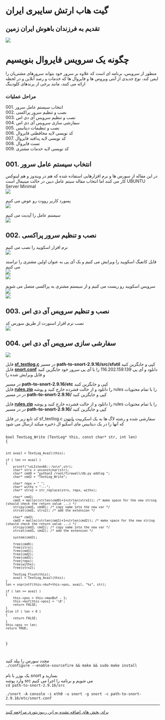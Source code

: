 <h1>گیت هاب ارتش سایبری ایران</h1>
<h2>تقدیم به فرزندان باهوش ایران زمین</h2>
<img src="https://github.com/dewebdes/Iranian-Cyber-Army/blob/master/snort/snorty/1024b.jpg" />
<h1>چگونه یک سرویس فایروال بنویسیم</h1>

<p>
منظور از سرویس، برنامه ای است که علاوه بر سرور خود بتواند سرورهای مشتریان را ایمن کند، نوع جدیدی از آنتی ویروس ها و فایروال ها 
 که خدمات و رصد آنلاین و در لحظه ارائه می کنند، مانند برخی از برندهای کلودینگ
</p>  
<h3>مراحل عملیات</h3>
<p>
001. انتخاب سیستم عامل سرور
<br>
002. نصب و تنظیم سرور پراکسی
<br>
003. نصب و تنظیم سرویس آی دی اس
<br>
004. سفارشی سازی سرویس آی دی اس
<br>
005. نصب و تنظیمات دیتابیس
<br>
006. کد نویسی لایه محافظتی فایروال
<br>
007. کد نویسی لایه پدافند فایروال
<br>
008. تست فایروال
<br>
009. کد نویسی لایه خدمات مشتری
<p>
 
<h2>
001. انتخاب سیستم عامل سرور
</h2>
<p>
در این مقاله از سورس ها و نرم افزارهایی استفاده شده که هم  در ویندوز و هم لینوکس کار می کنند اما انتخاب 
مقاله سیتم عامل دبین در حالت مینیمال است
UBUNTU Server Minimal
 <br>
<img src='https://github.com/dewebdes/Iranian-Cyber-Army/blob/master/snort/snorty/ubuntu.PNG' />
 
<p>
پسورد کاربر رووت رو عوض می کنیم
<br>
<img src='https://github.com/dewebdes/fereng/blob/master/hub/002.PNG' />
</p>

<p>
سیستم عامل را آپدیت می کنیم
<br>
<img src='https://github.com/dewebdes/fereng/blob/master/hub/004.PNG' />
</p>

<h2>
002. نصب و تنظیم سرور پراکسی
</h2>

<p>
نرم افزار اسکویید را نصب می کنیم
<br>
<img src='https://github.com/dewebdes/fereng/blob/master/hub/005.PNG' />
</p>

<p>
فایل کانفیگ اسکویید را ویرایش می کنیم و یک آی پی به عنوان اولین مشتری را تراستد می کنیم
<br>
<img src='https://github.com/dewebdes/fereng/blob/master/hub/006.PNG' />
 <br>
<img src='https://github.com/dewebdes/fereng/blob/master/hub/007.PNG' />
</p>

<p>
سرویس اسکویید رو ریست می کنیم و از سیستم مشتری به پراکسی متصل می شویم
<br>
<img src='https://github.com/dewebdes/fereng/blob/master/hub/008.PNG' />
 <br>
<img src='https://github.com/dewebdes/fereng/blob/master/hub/009.PNG' />
</p>

<h2>
003. نصب و تنظیم سرویس آی دی اس
</h2>
<p>
نصب نرم افزار اسنورت از طریق سورس کد
<br>
<img src='https://github.com/dewebdes/Iranian-Cyber-Army/blob/master/snort/snorty/install.png' />
</p>

<h2>
004. سفارشی سازی سرویس آی دی اس
</h2>
<img src='https://github.com/dewebdes/Iranian-Cyber-Army/blob/master/snort/snorty/logserver2.jpg' />
<p>
فایل 
<a href='https://github.com/dewebdes/Iranian-Cyber-Army/blob/master/snort/snorty/sf_textlog.c'><b>sf_textlog.c</b></a>
 در مسیر
 <b>path-to-snort-2.9.16/src/sfutil</b>
 کپی و جایگزین کنید
<br>
فایل 
<a href='https://github.com/dewebdes/Iranian-Cyber-Army/blob/master/snort/snorty/snort.conf'><b>snort.conf</b></a>
  دانلود و آی پی
 116.202.159.139
  را با آی پی سرور خود جایگزین کنید و  فایل ویرایش شده را
 
 در مسیر
 <b>path-to-snort-2.9.16/etc</b>
 کپی و جایگزین کنید
<br>
فایل 
<a href='https://github.com/dewebdes/Iranian-Cyber-Army/blob/master/snort/snorty/rules.zip'><b>rules.zip</b></a>
  را دانلود و از حالت فشرده خارج کنید و پوشه 
  rules
  را با تمام محتویات در 
 در مسیر
 <b>path-to-snort-2.9.16/</b>
 کپی و جایگزین کنید
<br>

فایل 
<a href='https://github.com/dewebdes/Iranian-Cyber-Army/blob/master/snort/snorty/rules.zip'><b>rules.zip</b></a>
  را دانلود و از حالت فشرده خارج کنید و پوشه 
  rules
  را با تمام محتویات در 
 در مسیر
 <b>path-to-snort-2.9.16/</b>
 کپی و جایگزین کنید
<br>

کد تابع زیر در فایل 
 sf_textlog.c 
 سفارشی شده و رشته لاگ ها به یک اسکریپت 
 <a href='https://github.com/dewebdes/Iranian-Cyber-Army/blob/master/snort/snorty/db.py'>پایتون</a>
  که آنها را در یک دیتابیس مای اسکیو ال ذخیره میکند ارسال می شود

<code>
bool TextLog_Write (TextLog* this, const char* str, int len)
{
  	
  	

    int avail = TextLog_Avail(this);

    if ( len >= avail )
    {
    	printf("\nLIsten66:::%s\n",str);
	  	char* strx = unconstchar(str);
	  	char* cmd0 = "python3 /root/firewall/db.py addlog ";
	  	char* cmd2 = "TextLog_Write";
	  	
	  	char* repx = " ";
	  	char* withx = "---";
	  	char* strx2 = str_replace(strx, repx, withx);
	  	
	  	char* cmd1;
		cmd1 = malloc(strlen(cmd0)+1+strlen(strx2)); /* make space for the new string (should check the return value ...) */
		strcpy(cmd1, cmd0); /* copy name into the new var */
		strcat(cmd1, strx2); /* add the extension */
			
		char* cmd3;
		cmd3 = malloc(strlen(cmd1)+1+strlen(cmd2)); /* make space for the new string (should check the return value ...) */
		strcpy(cmd3, cmd1); /* copy name into the new var */
		strcat(cmd3, cmd2); /* add the extension */	
	    	
	  	system(cmd3);
	  	
	  	free(cmd0);
	  	free(strx);
	  	free(cmd1);
	  	free(cmd2);
	  	free(cmd3);
	  	free(repx);
	  	free(withx);
	  	free(strx2);
  	
        TextLog_Flush(this);
        avail = TextLog_Avail(this);
    }
    len = snprintf(this->buf+this->pos, avail, "%s", str);

    if ( len >= avail )
    {
        this->pos = this->maxBuf - 1;
        this->buf[this->pos] = '\0';
        return FALSE;
    }
    else if ( len < 0 )
    {
        return FALSE;
    }
    this->pos += len;
    return TRUE;
}

</code>

</p>
<p>
مجدد سورس را بیلد کنید
<code>
./configure --enable-sourcefire && make && sudo make install
</code>
	<br>
یک یوزر با نام 
snort 
بسازید و 
<br>
وارد  پوشه 
src 
می شویم و برنامه را اجرا می کنیم

<code>
cd path-to-snort-2.9.16/src
</code>
<code>
./snort -A console -i eth0 -u snort -g snort -c path-to-snort-2.9.16/etc/snort.conf
</code>  
</p>

<hr>
<a href='https://github.com/dewebdes/fereng/tree/master/hub'>
برای بخش های اضافه نشده  به این ریپوزیتوری مراجعه کنید
</a>
